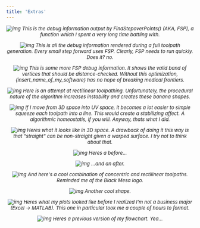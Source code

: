 ```yaml
---
title: 'Extras'
---
```

<!-- markdownlint-disable MD033 -->

<div style= "font-style: italic; text-align: center; font-size: small;">

![img](/Extras/image.png)
This is the debug information output by FindStepoverPoints() (AKA, FSP), a function which I spent a very long time battling with.

![img](/Extras/image%20(2).png)
This is all the debug information rendered during a full toolpath generation. Every small step forward uses FSP. Clearly, FSP needs to run quickly. Does it? *no.*

![img](/Extras/image%20(3).png)
This is some more FSP debug information. It shows the valid band of vertices that should be distance-checked. Without this optimization, {insert_name_of_my_software} has no hope of breaking medical frontiers.

![img](/Extras/image%20(4).png)
Here is an attempt at rectilinear toolpathing. Unfortunately, the procedural nature of the algorithm increases instability and creates these banana shapes.

![img](/Extras/image%20(5).png)
If I move from 3D space into UV space, it becomes a lot easier to simple squeeze each toolpath into a line. This would create a stabilizing affect. A algorithmic homeostatis, if you will. Anyway, thats what I did.

![img](/Extras/image%20(6).png)
Heres what it looks like in 3D space. A drawback of doing it this way is that "straight" can be non-straight given a warped surface. I try not to think about that.

![img](/Extras/image%20(8).png)
Heres a before...

![img](/Extras/image%20(7).png)
...and an after.

![img](/Extras/image%20(9).png)
And here's a cool combination of concentric and rectilinear toolpaths. Reminded me of the Black Mesa logo.

![img](/Extras/image%20(10).png)
Another cool shape.

![img](/Extras/image%20(11).png)
Heres what my plots looked like before I realized I'm not a business major (Excel -> MATLAB). This one in particular took me a couple of hours to format.

![img](/Extras/Figure_Workflow%20(1).png)
Heres a previous version of my flowchart. Yea...

</div>
